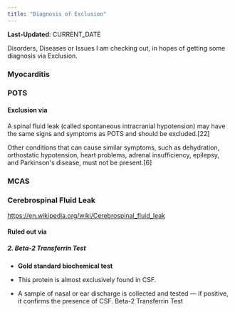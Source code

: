 ```yaml
---
title: "Diagnosis of Exclusion"
---
```

**Last-Updated**: CURRENT_DATE

Disorders, Diseases or Issues I am checking out, in hopes of getting some
diagnosis via Exclusion.

### Myocarditis

### POTS

#### Exclusion via

A spinal fluid leak (called spontaneous intracranial hypotension) may have the
same signs and symptoms as POTS and should be excluded.[22]

Other conditions that can cause similar symptoms, such as dehydration,
orthostatic hypotension, heart problems, adrenal insufficiency, epilepsy, and
Parkinson's disease, must not be present.[6]


### MCAS

### Cerebrospinal Fluid Leak
https://en.wikipedia.org/wiki/Cerebrospinal_fluid_leak

#### Ruled out via

##### **2. Beta-2 Transferrin Test**

* **Gold standard biochemical test**
    
* This protein is almost exclusively found in CSF.
    
* A sample of nasal or ear discharge is collected and tested — if positive, it confirms the presence of CSF.
Beta-2 Transferrin Test
